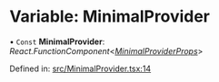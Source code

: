 # Variable: MinimalProvider

• `Const` **MinimalProvider**: *React.FunctionComponent*<[*MinimalProviderProps*](../types/minimalproviderprops.md)\>

Defined in: [src/MinimalProvider.tsx:14](https://github.com/minimal-ui/minimal-ui/blob/main/packages/minimalui/src/MinimalProvider.tsx#L14)
